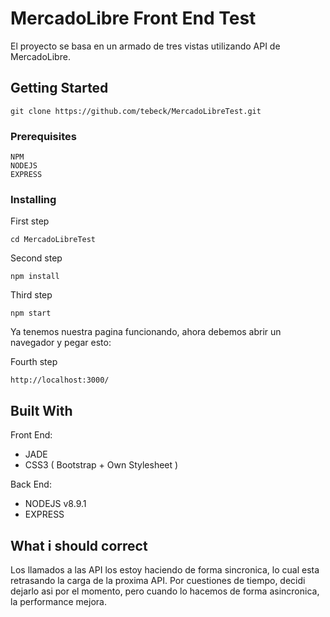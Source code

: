 # MercadoLibre Front End Test

El proyecto se basa en un armado de tres vistas utilizando API de MercadoLibre.

## Getting Started
```
git clone https://github.com/tebeck/MercadoLibreTest.git
```
### Prerequisites

```
NPM
NODEJS
EXPRESS
```

### Installing

First step
```
cd MercadoLibreTest
```
Second step
```
npm install
```
Third step
```
npm start
```
Ya tenemos nuestra pagina funcionando, ahora debemos abrir un navegador y pegar esto:

Fourth step
```
http://localhost:3000/
```


## Built With

Front End:
- JADE
- CSS3 ( Bootstrap + Own Stylesheet )

Back End:
- NODEJS v8.9.1
- EXPRESS

## What i should correct

Los llamados a las API los estoy haciendo de forma sincronica, lo cual esta retrasando la carga de la proxima API. Por cuestiones de tiempo, decidi dejarlo asi por el momento, pero cuando lo hacemos de forma asincronica, la performance mejora.
